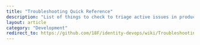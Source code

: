 ```yaml
---
title: "Troubleshooting Quick Reference"
description: "List of things to check to triage active issues in production"
layout: article
category: "Development"
redirect_to: https://github.com/18F/identity-devops/wiki/Troubleshooting-Quick-Reference
---
```


